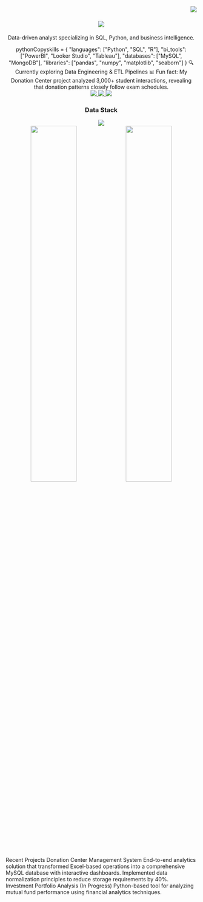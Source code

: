 <img align="right" src="https://visitor-badge.laobi.icu/badge?page_id=rodrigoseneca.rodrigoseneca" />
<h1 align="center">
  <img src="https://readme-typing-svg.herokuapp.com/?font=Fira+Code&size=32&center=true&vCenter=true&width=500&height=70&duration=4000&lines=Rodrigo+Barros;Data+Analyst" />
</h1>
<div align="center">
  <p>Data-driven analyst specializing in SQL, Python, and business intelligence.</p>
pythonCopyskills = {
  "languages": ["Python", "SQL", "R"],
  "bi_tools": ["PowerBI", "Looker Studio", "Tableau"],
  "databases": ["MySQL", "MongoDB"],
  "libraries": ["pandas", "numpy", "matplotlib", "seaborn"]
}
🔍 Currently exploring Data Engineering & ETL Pipelines
📊 Fun fact: My Donation Center project analyzed 3,000+ student interactions, revealing that donation patterns closely follow exam schedules.
</div>
<div align="center">
  <a href="mailto:rodrimurilo@outlook.com">
    <img src="https://img.shields.io/badge/Email-0078D4?style=flat-square&logo=microsoft-outlook&logoColor=white" />
  </a>
  <a href="https://www.linkedin.com/in/rodrigombarros25">
    <img src="https://img.shields.io/badge/LinkedIn-0A66C2?style=flat-square&logo=linkedin&logoColor=white" />
  </a>
  <a href="https://rodrigoseneca.github.io/rodrigobarros/">
    <img src="https://img.shields.io/badge/Portfolio-000000?style=flat-square&logo=notion&logoColor=white" />
  </a>
</div>

<h3 align="center">Data Stack</h3>
<div align="center">
  <img src="https://skillicons.dev/icons?i=python,mysql,mongodb,r" />
</div>
<div align="center">
  <img width="49%" src="https://github-readme-stats.vercel.app/api?username=rodrigoseneca&show_icons=true&theme=tokyonight&hide_border=true" />
  <img width="49%" src="https://github-readme-streak-stats.herokuapp.com/?user=rodrigoseneca&theme=tokyonight&hide_border=true" />
</div>

Recent Projects
Donation Center Management System
End-to-end analytics solution that transformed Excel-based operations into a comprehensive MySQL database with interactive dashboards. Implemented data normalization principles to reduce storage requirements by 40%.
Investment Portfolio Analysis (In Progress)
Python-based tool for analyzing mutual fund performance using financial analytics techniques.
